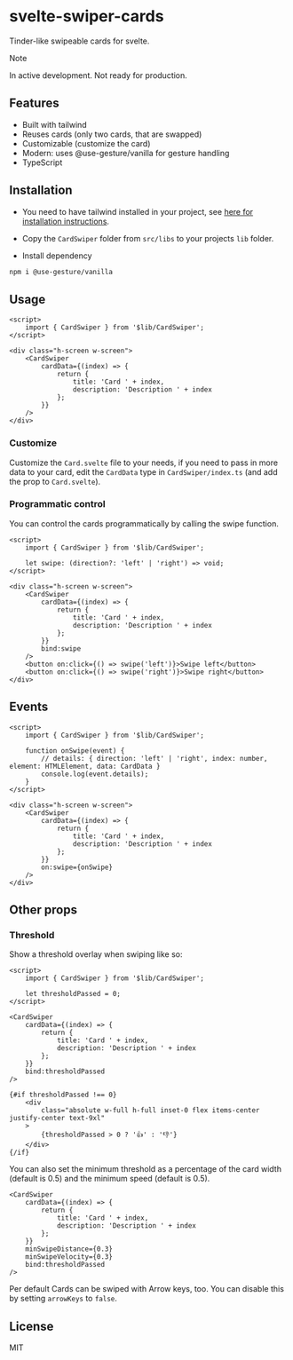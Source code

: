 # svelte-swiper-cards

Tinder-like swipeable cards for svelte.

> [!NOTE]  
> In active development. Not ready for production.

## Features

- Built with tailwind
- Reuses cards (only two cards, that are swapped)
- Customizable (customize the card)
- Modern: uses @use-gesture/vanilla for gesture handling
- TypeScript

## Installation

- You need to have tailwind installed in your project, see [here for installation instructions](https://tailwindcss.com/docs/guides/sveltekit).

- Copy the `CardSwiper` folder from `src/libs` to your projects `lib` folder.

- Install dependency

```bash
npm i @use-gesture/vanilla
```

## Usage

```svelte
<script>
	import { CardSwiper } from '$lib/CardSwiper';
</script>

<div class="h-screen w-screen">
	<CardSwiper
		cardData={(index) => {
			return {
				title: 'Card ' + index,
				description: 'Description ' + index
			};
		}}
	/>
</div>
```

### Customize

Customize the `Card.svelte` file to your needs, if you need to pass in more data to your card, edit the `CardData` type in `CardSwiper/index.ts` (and add the prop to `Card.svelte`).

### Programmatic control

You can control the cards programmatically by calling the swipe function.

```svelte
<script>
	import { CardSwiper } from '$lib/CardSwiper';

	let swipe: (direction?: 'left' | 'right') => void;
</script>

<div class="h-screen w-screen">
	<CardSwiper
		cardData={(index) => {
			return {
				title: 'Card ' + index,
				description: 'Description ' + index
			};
		}}
		bind:swipe
	/>
	<button on:click={() => swipe('left')}>Swipe left</button>
	<button on:click={() => swipe('right')}>Swipe right</button>
</div>
```

## Events

```svelte
<script>
	import { CardSwiper } from '$lib/CardSwiper';

	function onSwipe(event) {
		// details: { direction: 'left' | 'right', index: number, element: HTMLElement, data: CardData }
		console.log(event.details);
	}
</script>

<div class="h-screen w-screen">
	<CardSwiper
		cardData={(index) => {
			return {
				title: 'Card ' + index,
				description: 'Description ' + index
			};
		}}
		on:swipe={onSwipe}
	/>
</div>
```

## Other props

### Threshold

Show a threshold overlay when swiping like so:

```svelte
<script>
	import { CardSwiper } from '$lib/CardSwiper';

	let thresholdPassed = 0;
</script>

<CardSwiper
	cardData={(index) => {
		return {
			title: 'Card ' + index,
			description: 'Description ' + index
		};
	}}
	bind:thresholdPassed
/>

{#if thresholdPassed !== 0}
	<div
		class="absolute w-full h-full inset-0 flex items-center justify-center text-9xl"
	>
		{thresholdPassed > 0 ? '👍' : '👎'}
	</div>
{/if}
```

You can also set the minimum threshold as a percentage of the card width (default is 0.5) and the minimum speed (default is 0.5).

```svelte
<CardSwiper
	cardData={(index) => {
		return {
			title: 'Card ' + index,
			description: 'Description ' + index
		};
	}}
	minSwipeDistance={0.3}
	minSwipeVelocity={0.3}
	bind:thresholdPassed
/>
```

Per default Cards can be swiped with Arrow keys, too. You can disable this by setting `arrowKeys` to `false`.

## License

MIT
